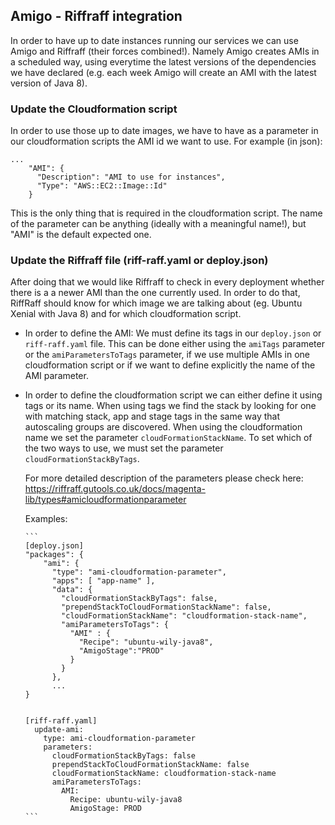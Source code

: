 ## Amigo - Riffraff integration

In order to have up to date instances running our services we can use Amigo and Riffraff (their forces combined!).
Namely Amigo creates AMIs in a scheduled way, using everytime the latest versions of the dependencies we have declared 
(e.g. each week Amigo will create an AMI with the latest version of Java 8).


### Update the Cloudformation script
In order to use those up to date images, we have to have as a parameter in our cloudformation scripts the AMI id we want to use.
For example (in json):
```
...
    "AMI": {
      "Description": "AMI to use for instances",
      "Type": "AWS::EC2::Image::Id"
    }
```
This is the only thing that is required in the cloudformation script. The name of the parameter can be anything (ideally with a meaningful name!), but "AMI" is the default expected one.


### Update the Riffraff file (riff-raff.yaml or deploy.json)
After doing that we would like Riffraff to check in every deployment whether there is a a newer AMI than the one currently used. In order to do that, RiffRaff should know for which image we are talking about (eg. Ubuntu Xenial with Java 8) and for which cloudformation script.
 -	In order to define the AMI: We must define its tags in our `deploy.json` or `riff-raff.yaml` file. This can be done either using the `amiTags` parameter or the `amiParametersToTags` parameter, if we use multiple AMIs in one cloudformation script or if we want to define explicitly the name of the AMI parameter. 
 -	In order to define the cloudformation script we can either define it using tags or its name. When using tags we find the stack 	by looking for one with matching stack, app and stage tags in the same way that autoscaling groups are discovered. When using the cloudformation name we set the parameter `cloudFormationStackName`. To set which of the two ways to use, we must set the parameter `cloudFormationStackByTags`.

	For more detailed description of the parameters please check here: 
	https://riffraff.gutools.co.uk/docs/magenta-lib/types#amicloudformationparameter

	Examples:

		```
		[deploy.json]
		"packages": {
			"ami": {
	          "type": "ami-cloudformation-parameter",
	          "apps": [ "app-name" ],
	          "data": {
	            "cloudFormationStackByTags": false,
	            "prependStackToCloudFormationStackName": false,
	            "cloudFormationStackName": "cloudformation-stack-name",
	            "amiParametersToTags": {
	              "AMI" : {
	                "Recipe": "ubuntu-wily-java8",
	                "AmigoStage":"PROD"
	              }
	            }
	          },
	          ...
        }
		
		
		[riff-raff.yaml]
		  update-ami:
		    type: ami-cloudformation-parameter
		    parameters:
		      cloudFormationStackByTags: false
		      prependStackToCloudFormationStackName: false
		      cloudFormationStackName: cloudformation-stack-name
		      amiParametersToTags:
		        AMI:
		          Recipe: ubuntu-wily-java8
		          AmigoStage: PROD
		```



